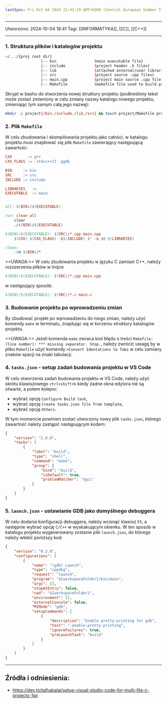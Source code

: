 ```yaml
---
lastSync: Fri Oct 04 2024 22:43:29 GMT+0200 (Central European Summer Time)
---
```

---
Utworzono: 2024-10-04 18:41
Tagi: [[INFORMATYKA]], [[C]], [[C++]]

---
### 1. Struktura plików i katalogów projektu

```bash
~/.../{proj root dir}
				|-- bin	              	(main executable file)
				|-- include	            (project header .h files)
				|-- lib		            (attached external/user libraries)
				|-- src		            (project source .cpp files)
				|-- main.cpp	        (project main source .cpp file)
				|-- Makefile	        (makefile file used to build project)
```

Skrypt w bashu do stworzenia nowej struktury projektu (podkreślony tekst może zostać zmieniony w celu zmiany nazwy katalogu nowego projektu, zmieniając tym samym całą jego nazwę):
```bash
mkdir -p project{/bin,/include,/lib,/src} && touch project/Makefile project/main.cpp
```

### 2. Plik `Makefile`

W celu zbudowania i skompilowania projektu jako całości, w katalogu projektu musi znajdować się plik `Makefile` zawierający następującą zawartość:
```Makefile
CXX       := g++
CXX_FLAGS := -std=c++17 -ggdb

BIN     := bin
SRC     := src
INCLUDE := include

LIBRARIES   :=
EXECUTABLE  := main


all: $(BIN)/$(EXECUTABLE)

run: clean all
	clear
	./$(BIN)/$(EXECUTABLE)

$(BIN)/$(EXECUTABLE): $(SRC)/*.cpp main.cpp
	$(CXX) $(CXX_FLAGS) -I$(INCLUDE) $^ -o $@ $(LIBRARIES)

clean:
	-rm $(BIN)/*
```

==UWAGA:== W celu zbudowania projektu w języku C zamiast C++, należy rozszerzenia plików w linijce
```Makefile
$(BIN)/$(EXECUTABLE): $(SRC)/*.cpp main.cpp
```
w następujący sposób:
```Makefile
$(BIN)/$(EXECUTABLE): $(SRC)/*.c main.c
```

### 3. Budowanie projektu po wprowadzeniu zmian

By zbudować projekt po wprowadzeniu do niego zmian, należy użyć komendy `make` w terminalu, znajdując się w korzeniu struktury katalogów projektu.

==UWAGA:== Jeżeli komenda `make` zwraca kod błędu o treści `Makefile:(line number): *** missing separator. Stop.`, należy zwrócić uwagę by w pliku `Makefile` użyć komendy `>Convert Identations to Tabs` w celu zamiany znaków spacji na znaki tabulacji.

###  4. `tasks.json` - setup zadań budowania projektu w VS Code

W celu stworzenia zadań budowania projektu w VS Code, należy użyć skrótu klawiszowego `ctrl+shift+b` kiedy żadne okna edytora nie są otwarte, a potem kolejno:
- wybrać opcję `Configure Build task`,
- wybrać opcję `Create tasks.json file from template`,
- wybrać opcję `Others`.

W tym momencie powinien zostać utworzony nowy plik `tasks.json`, którego zawartość należy zastąpić następującym kodem:
```json
{
    "version": "2.0.0",
    "tasks": [
        {
            "label": "build",
            "type": "shell",
            "command": "make",
            "group": {
                "kind": "build",
                "isDefault": true,
                "problemMatcher": "$gcc"
            }
        }
    ]
}
```

### 5. `launch.json` - ustawianie GDB jako domyślnego debuggera

W celu dodania konfiguracji debuggera, należy wcisnąć klawisz `F5`, a następnie wybrać opcję `C/C++` w wyskakującym okienku. W ten sposób w katalogu projektu wygenerowany zostanie plik `launch.json`, do którego należy wkleić poniższy kod:
```json
{
    "version": "0.2.0",
    "configurations": [
        {
            "name": "(gdb) Launch",
            "type": "cppdbg",
            "request": "launch",
            "program": "${workspaceFolder}/bin/main",
            "args": [],
            "stopAtEntry": false,
            "cwd": "${workspaceFolder}",
            "environment": [],
            "externalConsole": false,
            "MIMode": "gdb",
            "setupCommands": [
                {
                    "description": "Enable pretty-printing for gdb",
                    "text": "-enable-pretty-printing",
                    "ignoreFailures": true,
                    "preLaunchTask": "build"
                }
            ]
        }
    ]
}
```

---
## Źródła i odniesienia:

- https://dev.to/talhabalaj/setup-visual-studio-code-for-multi-file-c-projects-1jpi